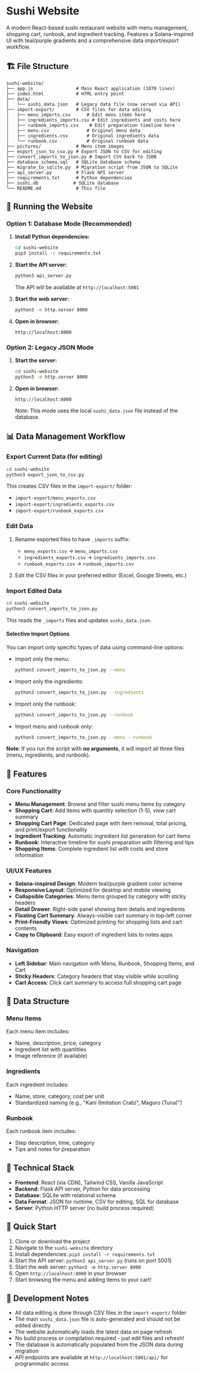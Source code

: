 # Sushi Website

A modern React-based sushi restaurant website with menu management, shopping cart, runbook, and ingredient tracking. Features a Solana-inspired UI with teal/purple gradients and a comprehensive data import/export workflow.

## 🏗️ File Structure

```
sushi-website/
├── app.js                # Main React application (1070 lines)
├── index.html            # HTML entry point
├── data/
│   └── sushi_data.json   # Legacy data file (now served via API)
├── import-export/        # CSV files for data editing
│   ├── menu_imports.csv      # Edit menu items here
│   ├── ingredients_imports.csv # Edit ingredients and costs here
│   ├── runbook_imports.csv    # Edit preparation timeline here
│   ├── menu.csv              # Original menu data
│   ├── ingredients.csv       # Original ingredients data
│   └── runbook.csv           # Original runbook data
├── pictures/             # Menu item images
├── export_json_to_csv.py # Export JSON to CSV for editing
├── convert_imports_to_json.py # Import CSV back to JSON
├── database_schema.sql   # SQLite database schema
├── migrate_to_sqlite.py  # Migration script from JSON to SQLite
├── api_server.py         # Flask API server
├── requirements.txt      # Python dependencies
├── sushi.db             # SQLite database
└── README.md             # This file
```

## 🚀 Running the Website

### Option 1: Database Mode (Recommended)
1. **Install Python dependencies:**
   ```bash
   cd sushi-website
   pip3 install -r requirements.txt
   ```

2. **Start the API server:**
   ```bash
   python3 api_server.py
   ```
   The API will be available at `http://localhost:5001`

3. **Start the web server:**
   ```bash
   python3 -m http.server 8000
   ```

4. **Open in browser:**
   ```
   http://localhost:8000
   ```

### Option 2: Legacy JSON Mode
1. **Start the server:**
   ```bash
   cd sushi-website
   python3 -m http.server 8000
   ```

2. **Open in browser:**
   ```
   http://localhost:8000
   ```
   Note: This mode uses the local `sushi_data.json` file instead of the database.

## 📊 Data Management Workflow

### Export Current Data (for editing)
```bash
cd sushi-website
python3 export_json_to_csv.py
```
This creates CSV files in the `import-export/` folder:
- `import-export/menu_exports.csv`
- `import-export/ingredients_exports.csv`
- `import-export/runbook_exports.csv`

### Edit Data
1. Rename exported files to have `_imports` suffix:
   - `menu_exports.csv` → `menu_imports.csv`
   - `ingredients_exports.csv` → `ingredients_imports.csv`
   - `runbook_exports.csv` → `runbook_imports.csv`

2. Edit the CSV files in your preferred editor (Excel, Google Sheets, etc.)

### Import Edited Data
```bash
cd sushi-website
python3 convert_imports_to_json.py
```
This reads the `_imports` files and updates `sushi_data.json`.

#### Selective Import Options
You can import only specific types of data using command-line options:

- Import only the menu:
  ```bash
  python3 convert_imports_to_json.py --menu
  ```
- Import only the ingredients:
  ```bash
  python3 convert_imports_to_json.py --ingredients
  ```
- Import only the runbook:
  ```bash
  python3 convert_imports_to_json.py --runbook
  ```
- Import menu and runbook only:
  ```bash
  python3 convert_imports_to_json.py --menu --runbook
  ```

**Note**: If you run the script with **no arguments**, it will import all three files (menu, ingredients, and runbook).

## 🎨 Features

### Core Functionality
- **Menu Management**: Browse and filter sushi menu items by category
- **Shopping Cart**: Add items with quantity selection (1-5), view cart summary
- **Shopping Cart Page**: Dedicated page with item removal, total pricing, and print/export functionality
- **Ingredient Tracking**: Automatic ingredient list generation for cart items
- **Runbook**: Interactive timeline for sushi preparation with filtering and tips
- **Shopping Items**: Complete ingredient list with costs and store information

### UI/UX Features
- **Solana-inspired Design**: Modern teal/purple gradient color scheme
- **Responsive Layout**: Optimized for desktop and mobile viewing
- **Collapsible Categories**: Menu items grouped by category with sticky headers
- **Detail Drawer**: Right-side panel showing item details and ingredients
- **Floating Cart Summary**: Always-visible cart summary in top-left corner
- **Print-Friendly Views**: Optimized printing for shopping lists and cart contents
- **Copy to Clipboard**: Easy export of ingredient lists to notes apps

### Navigation
- **Left Sidebar**: Main navigation with Menu, Runbook, Shopping Items, and Cart
- **Sticky Headers**: Category headers that stay visible while scrolling
- **Cart Access**: Click cart summary to access full shopping cart page

## 📁 Data Structure

### Menu Items
Each menu item includes:
- Name, description, price, category
- Ingredient list with quantities
- Image reference (if available)

### Ingredients
Each ingredient includes:
- Name, store, category, cost per unit
- Standardized naming (e.g., "Kani (Imitation Crab)", Maguro (Tuna)")

### Runbook
Each runbook item includes:
- Step description, time, category
- Tips and notes for preparation

## 🔧 Technical Stack

- **Frontend**: React (via CDN), Tailwind CSS, Vanilla JavaScript
- **Backend**: Flask API server, Python for data processing
- **Database**: SQLite with relational schema
- **Data Format**: JSON for runtime, CSV for editing, SQL for database
- **Server**: Python HTTP server (no build process required)

## 🚀 Quick Start

1. Clone or download the project
2. Navigate to the `sushi-website` directory
3. Install dependencies: `pip3 install -r requirements.txt`
4. Start the API server: `python3 api_server.py` (runs on port 5001)
5. Start the web server: `python3 -m http.server 8000`
6. Open `http://localhost:8000` in your browser
7. Start browsing the menu and adding items to your cart!

## 📝 Development Notes

- All data editing is done through CSV files in the `import-export/` folder
- The main `sushi_data.json` file is auto-generated and should not be edited directly
- The website automatically loads the latest data on page refresh
- No build process or compilation required - just edit files and refresh!
- The database is automatically populated from the JSON data during migration
- API endpoints are available at `http://localhost:5001/api/` for programmatic access 